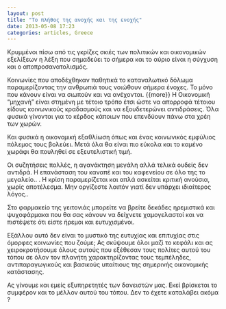 ```yaml
---
layout: post
title: "Το πλήθος της ανοχής και της ενοχής"
date: 2013-05-08 17:23
categories: articles, Greece
---
```


Κρυμμένοι πίσω από τις γκρίζες σκιές των πολιτικών και οικονομικών εξελίξεων η λέξη που σημαδεύει το σήμερα και το αύριο είναι η σύγχυση και ο αποπροσανατολισμός.

Κοινωνίες που αποδέχθηκαν παθητικά το καταναλωτικό δόλωμα παραμερίζοντας την ανθρωπιά τους νοιώθουν σήμερα ένοχες. Το μόνο που κάνουν είναι να σιωπούν και να ανέχονται.
{{more}}
Η Οικονομική “μηχανή” είναι στημένη με τέτοιο τρόπο έτσι ώστε να απορροφά τέτοιου είδους κοινωνικούς κραδασμούς και να εξουδετερώνει αντιδράσεις. Όλα φυσικά γίνονται για το κέρδος κάποιων που επενδύουν πάνω στα χρέη των χωρών.

Και φυσικά η οικονομική εξαθλίωση όπως και ένας κοινωνικός εμφύλιος πόλεμος τους βολεύει. Μετά όλα θα είναι πιο εύκολα και το καμένο χωράφι θα πουληθεί σε εξευτελιστική τιμή.

Οι συζητήσεις πολλές, η αγανάκτηση μεγάλη αλλά τελικά ουδείς δεν αντιδρά. Η επανάσταση του καναπέ και του καφενείου σε όλο της το μεγαλείο.. . Η κρίση παραμερίζεται και απλά ασκείται κριτική ανούσια, χωρίς αποτέλεσμα. Μην οργίζεστε λοιπόν γιατί δεν υπάρχει ιδιαίτερος λόγος..

Στο φαρμακείο της γειτονιάς μπορείτε να βρείτε δεκάδες ηρεμιστικά και ψυχοφάρμακα που θα σας κάνουν να δείχνετε χαμογελαστοί και να πιστέψετε ότι είστε ήρεμοι και ευτυχισμένοι.

Εξάλλου αυτό δεν είναι το μυστικό της ευτυχίας και επιτυχίας στις όμορφες κοινωνίες που ζούμε; Ας σκύψουμε όλοι μαζί το κεφάλι και ας χειροκροτήσουμε όλους αυτούς που εξέθεσαν τους πολίτες αυτού του τόπου σε όλον τον πλανήτη χαρακτηρίζοντας τους τεμπέληδες, αντιπαραγωγικούς και βασικούς υπαίτιους της σημερινής οικονομικής κατάστασης.

Ας γίνουμε και εμείς εξυπηρετητές των δανειστών μας. Εκεί βρίσκεται το συμφέρον και το μέλλον αυτού του τόπου. Δεν το έχετε καταλάβει ακόμα ?